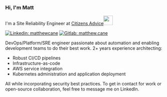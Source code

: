 ### Hi, I'm Matt

I'm a Site Reliability Engineer at [Citizens Advice<img src="https://www.citizensadvice.org.uk/Static/images/logos/ca-logo_100px.svg" width="30">](https://www.citizensadvice.org.uk/)

[![Linkedin: matthewcane](https://img.shields.io/badge/-matthewcane-blue?style=flat-square&logo=Linkedin&logoColor=white&link=https://www.linkedin.com/in/matthew-cane1993//)](https://www.linkedin.com/in/matthew-cane1993/)
[![Gitlab: matthew.cane](https://img.shields.io/badge/-matthew.cane-orange?style=flat-square&logo=Gitlab&link=[https://gitlab.com/Matthew.Cane)](https://gitlab.com/Matthew.Cane)

DevOps/Platform/SRE engineer passionate about automation and enabling development teams to do their best work. 2+ years experience architecting:

- Robust CI/CD pipelines
- Infrastructure-as-code
- AWS service integration
- Kubernetes administration and application deployment

All while incorporating security best practices. To get in contact for work or open-source collaboration, feel free to message me on LinkedIn.
